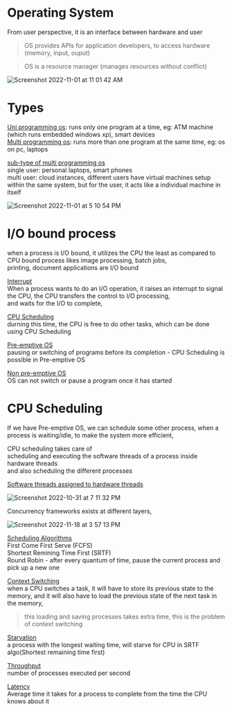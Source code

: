 # Operating System

From user perspective, it is an interface between hardware and user   

> OS provides APIs for application developers, to access hardware (memory, input, ouput) 

> OS is a resource manager (manages resources without conflict)   

![Screenshot 2022-11-01 at 11 01 42 AM](https://user-images.githubusercontent.com/16437905/199165714-8c8ceec4-7b67-4fce-93e8-c34afcc3cb1f.png)


# Types

<ins>Uni programming os</ins>: runs only one program at a time, eg: ATM machine (which runs embedded windows xp), smart devices        
<ins>Multi programming os</ins>: runs more than one program at the same time, eg: os on pc, laptops   

<ins>sub-type of multi programming os</ins>     
single user: personal laptops, smart phones   
multi user: cloud instances, different users have virtual machines setup within the same system, but for the user, it acts like a individual machine in itself

![Screenshot 2022-11-01 at 5 10 54 PM](https://user-images.githubusercontent.com/16437905/199224991-13e57b04-22c8-4f4b-b626-776550b7aaf3.png)

# I/O bound process  

when a process is I/O bound, it utilizes the CPU the least as compared to CPU bound process likes image processing, batch jobs,    
printing, document applications are I/O bound   

<ins>Interrupt</ins>    
When a process wants to do an I/O operation, it raises an interrupt to signal the CPU, the CPU transfers the control to I/O processing,     
and waits for the I/O to complete,    

<ins>CPU Scheduling</ins>   
durning this time, the CPU is free to do other tasks, which can be done using CPU Scheduling    

<ins>Pre-emptive OS</ins>      
pausing or switching of programs before its completion - CPU Scheduling is possible in Pre-emptive OS    

<ins>Non pre-emptive OS</ins>    
OS can not switch or pause a program once it has started

# CPU Scheduling

If we have Pre-emptive OS, we can schedule some other process, when a process is waiting/idle, to make the system more efficient,         

CPU scheduling takes care of    
scheduling and executing the software threads of a process inside hardware threads    
and also scheduling the different processes     

<ins>Software threads assigned to hardware threads</ins>    

![Screenshot 2022-10-31 at 7 11 32 PM](https://user-images.githubusercontent.com/16437905/202689784-e53269e1-153c-4012-9f08-02e6145a16c1.png)

Concurrency frameworks exists at different layers,    

![Screenshot 2022-11-18 at 3 57 13 PM](https://user-images.githubusercontent.com/16437905/202680760-dc495d85-5855-475b-b66c-41c516e26a53.png)

<ins>Scheduling Algorithms</ins>    
First Come First Serve (FCFS)   
Shortest Remining Time First (SRTF)   
Round Robin - after every quantum of time, pause the current process and pick up a new one    

<ins>Context Switching</ins>    
when a CPU switches a task, it will have to store its previous state to the memory, and it will also have to load the previous state of the next task in the memory,        

> this loading and saving processes takes extra time, this is the problem of context switching    

<ins>Starvation</ins>   
a process with the longest waiting time, will starve for CPU in SRTF algo(Shortest remaining time first)    

<ins>Throughput</ins>   
number of processes executed per second   

<ins>Latency</ins>    
Average time it takes for a process to complete from the time the CPU knows about it    

